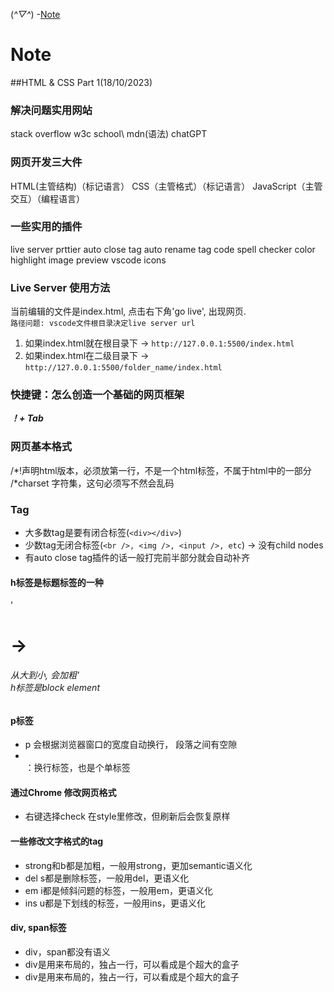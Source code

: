 (*^▽^*)
-[Note](#Note)



  # Note

  ##HTML & CSS Part 1(18/10/2023)
  
  ### 解决问题实用网站
  stack overflow
  w3c school\ mdn(语法)
  chatGPT

  ### 网页开发三大件
  HTML(主管结构)（标记语言）
  CSS（主管格式）（标记语言）
  JavaScript（主管交互）（编程语言）

  ### 一些实用的插件
  live server
  prttier
  auto close tag
  auto rename tag
  code spell checker
  color highlight
  image preview
  vscode icons

  ### Live Server 使用方法
  当前编辑的文件是index.html, 点击右下角'go live', 出现网页.<br>
  ```路径问题: vscode文件根目录决定live server url```<br>
  1. 如果index.html就在根目录下 -> `http://127.0.0.1:5500/index.html`
  2. 如果index.html在二级目录下 -> `http://127.0.0.1:5500/folder_name/index.html`

  
  ### 快捷键：怎么创造一个基础的网页框架
  ***！+ Tab***

  ### 网页基本格式
  <!DOCTYPE html>  /*!声明html版本，必须放第一行，不是一个html标签，不属于html中的一部分
  <html lang="en"> 
  <head>
      <meta charset="UTF-8"> /*charset 字符集，这句必须写不然会乱码
      <meta name="viewport" content="width=device-width, initial-scale=1.0">
      <title>Document</title>
  </head>
  <body>
    
  </body>
  </html>

  ### Tag
  - 大多数tag是要有闭合标签(`<div></div>`)
  - 少数tag无闭合标签(`<br />, <img />, <input />, etc`) -> 没有child nodes
  - 有auto close tag插件的话一般打完前半部分就会自动补齐

  #### h标签是标题标签的一种
  '<h1> -> <h6> 从大到小, 会加粗'<br>
  *h标签是block element*

  #### p标签
  - p 会根据浏览器窗口的宽度自动换行， 段落之间有空隙
  - <br/> ：换行标签，也是个单标签

  #### 通过Chrome 修改网页格式
  - 右键选择check 在style里修改，但刷新后会恢复原样

  #### 一些修改文字格式的tag
  - strong和b都是加粗，一般用strong，更加semantic语义化
  - del s都是删除标签，一般用del，更语义化
  - em i都是倾斜问题的标签，一般用em，更语义化
  - ins  u都是下划线的标签，一般用ins，更语义化

  #### div, span标签
  - div，span都没有语义
  - div是用来布局的，独占一行，可以看成是个超大的盒子
  - div是用来布局的，独占一行，可以看成是个超大的盒子

  
  




  
